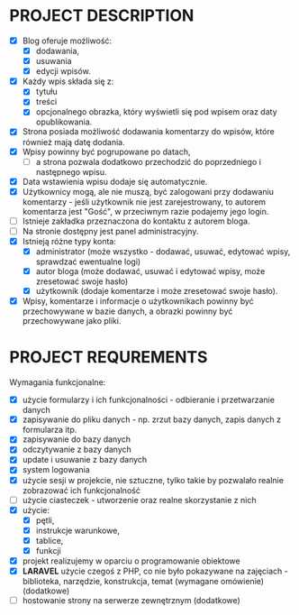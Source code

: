 # PROJECT DESCRIPTION
- [X] Blog oferuje możliwość:
    - [X] dodawania,
    - [X] usuwania
    - [X] edycji wpisów.
- [X] Każdy wpis składa się z:
  - [x]  tytułu
  - [x]  treści 
  - [X]  opcjonalnego obrazka, który wyświetli się pod wpisem oraz daty opublikowania.
- [X] Strona posiada możliwość dodawania komentarzy do wpisów, które również mają datę dodania.
- [X] Wpisy powinny być pogrupowane po datach,
  - [ ] a strona pozwala dodatkowo przechodzić do poprzedniego i następnego wpisu. 
- [X] Data wstawienia wpisu dodaje się automatycznie. 
- [X] Użytkownicy mogą, ale nie muszą, być zalogowani przy dodawaniu komentarzy - jeśli użytkownik nie jest zarejestrowany, to autorem komentarza jest "Gość", w przeciwnym razie podajemy jego login.
- [ ] Istnieje zakładka przeznaczona do kontaktu z autorem bloga. 
- [ ] Na stronie dostępny jest panel administracyjny. 
- [X] Istnieją różne typy konta: 
   - [X] administrator (może wszystko - dodawać, usuwać, edytować wpisy, sprawdzać ewentualne logi) 
   - [X] autor bloga (może dodawać, usuwać i edytować wpisy, może zresetować swoje hasło)
   - [X] użytkownik (dodaje komentarze i może zresetować swoje hasło). 
- [X] Wpisy, komentarze i informacje o użytkownikach powinny być przechowywane w bazie danych, a obrazki powinny być przechowywane jako pliki.

# PROJECT REQUREMENTS
Wymagania funkcjonalne:
- [X] użycie formularzy i ich funkcjonalności - odbieranie i przetwarzanie danych
- [X] zapisywanie do pliku danych - np. zrzut bazy danych, zapis danych z formularza itp.
- [X] zapisywanie do bazy danych
- [X] odczytywanie z bazy danych
- [X] update i usuwanie z bazy danych
- [X] system logowania
- [X] użycie sesji w projekcie, nie sztuczne, tylko takie by pozwalało realnie zobrazować ich funkcjonalność
- [ ] użycie ciasteczek - utworzenie oraz realne skorzystanie z nich
- [X] użycie:
  - [X]  pętli,
  - [X]  instrukcje warunkowe,
  - [X]  tablice, 
  - [X]  funkcji
- [X] projekt realizujemy w oparciu o programowanie obiektowe
- [X] **LARAVEL** użycie czegoś z PHP, co nie było pokazywane na zajęciach - biblioteka, narzędzie, konstrukcja, temat (wymagane omówienie) (dodatkowe) 
- [ ] hostowanie strony na serwerze zewnętrznym (dodatkowe)
